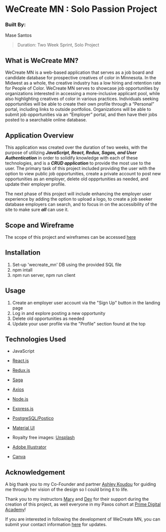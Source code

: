 # WeCreate MN : Solo Passion Project

### Built By:
Mase Santos
>Duration: Two Week Sprint, Solo Project

## What is WeCreate MN?
WeCreate MN is a web-based application that serves as a job board and candidate database for prospective creatives of color in Minnesota. In the Midwest as a whole, the creative industry has a low hiring and retention rate for People of Color. WeCreate MN serves to showcase job opportunities by organizations interested in accessing a more-inclusive applicant pool, while also highlighting creatives of color in various practices. Individuals seeking opportunities will be able to create their own profile through a “Personal” portal, including links to outside portfolios. Organizations will be able to submit job opportunities via an “Employer” portal, and then have their jobs posted to a searchable online database.

## Application Overview

This application was created over the duration of two weeks, with the purpose of utilizing ***JavaScript, React, Redux, Sagas, and User Authentication*** in order to solidify knowledge with each of these technologies, and is a ***CRUD application*** to provide the most use to the user. The primary task of this project included providing the user with the option to view public job opportunities, create a private account to post new opportunities as an employer, delete old oppprtunities as needed, and update their employer profile. 

The next phase of this project will include enhancing the employer user experience by adding the option to upload a logo, to create a job seeker database employers can search, and to focus in on the accessibility of the site to make sure ***all*** can use it.

## Scope and Wireframe

The scope of this project and wireframes can be accessed [here](https://docs.google.com/document/u/1/d/e/2PACX-1vR0iafFcsc668VuVEz3PXhJhQS-_b8LumMSDESe3XMtGeDtyoudlNWe7PGCXrVBrEdRyG9wuNT0u2lU/pub)

## Installation

1. Set-up 'wecreate_mn' DB using the provided SQL file
2. npm intall  
3. npm run server, npm run client

## Usage

1. Create an employer user account via the "Sign Up" button in the landing page
2. Log in and explore posting a new opportunity
3. Delete old opportunities as needed
4. Update your user profile via the "Profile" section found at the top

## Technologies Used

- JavaScript
- [React.js](https://reactjs.org/)
- [Redux.js](https://redux.js.org/)
- [Saga](https://redux-saga.js.org/)
- [Axios](https://www.npmjs.com/package/axios)
- [Node.js](https://nodejs.org/en/) 
- [Express.js](https://expressjs.com/)
- [PostgreSQL/Postico](https://www.postgresql.org/)
- [Material UI](https://material-ui.com/)

- Royalty free images: [Unsplash](https://unsplash.com/)
- [Adobe Illustrator](https://www.adobe.com/products/illustrator.html?sdid=KKQML&mv=search&ef_id=EAIaIQobChMIz9W0qumn6wIVRL7ACh3AeQzIEAAYASAAEgL69vD_BwE:G:s&s_kwcid=AL!3085!3!442365417815!e!!g!!adobe%20illustrator&gclid=EAIaIQobChMIz9W0qumn6wIVRL7ACh3AeQzIEAAYASAAEgL69vD_BwE)
- [Canva](https://www.canva.com/)

## Acknowledgement
A big thank you to my Co-Founder and partner [Ashley Koudou](https://www.linkedin.com/in/ashley-koudou-35b32b104/) for guiding me through her vision of the design so I could bring it to life.

Thank you to my instructors [Mary](https://github.com/mbMosman) and [Dev](https://github.com/devjanaprime) for their support during the creation of this project, as well everyone in my Paxos cohort at [Prime Digital Academy](www.primeacademy.io)! 

If you are interested in following the development of WeCreate MN, you can submit your contact information [here](https://forms.gle/GHPFjcvUauPSgg9a7) for updates.